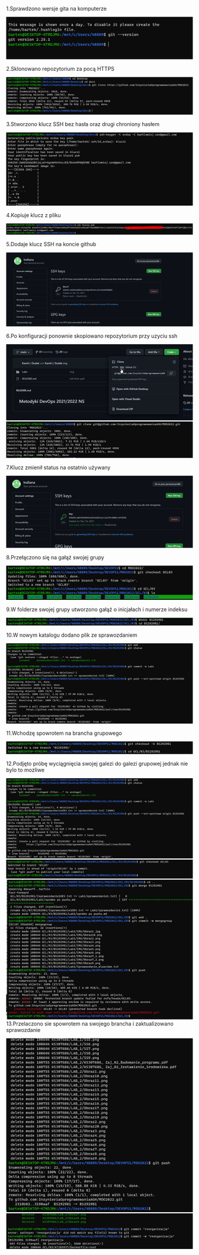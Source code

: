 1.Sprawdzono wersje gita na komputerze 
 
![1)Obraz1](https://github.com/1ndiana/MDO2022/blob/BS292981/GCL/03/BS292981/Lab1/IMG_finall/Obraz1.png)

2.Sklonowano repozytorium za pocą HTTPS 

![2)Obraz2](https://github.com/1ndiana/MDO2022/blob/BS292981/GCL/03/BS292981/Lab1/IMG_finall/Obraz2.png)

 
3.Stworzono klucz  SSH bez hasła oraz drugi chroniony hasłem

![2)Obraz2](https://github.com/1ndiana/MDO2022/blob/BS292981/GCL/03/BS292981/Lab1/IMG_finall/Obraz3.png)
 
4.Kopiuje klucz z pliku

![2)Obraz2](https://github.com/1ndiana/MDO2022/blob/BS292981/GCL/03/BS292981/Lab1/IMG_finall/Obraz4.png)

5.Dodaje klucz SSH na koncie github
 
![2)Obraz2](https://github.com/1ndiana/MDO2022/blob/BS292981/GCL/03/BS292981/Lab1/IMG_finall/Obraz5.png) 

6.Po konfiguracji ponownie skopiowano repozytorium przy uzyciu ssh 

![2)Obraz2](https://github.com/1ndiana/MDO2022/blob/BS292981/GCL/03/BS292981/Lab1/IMG_finall/Obraz6.png)
![2)Obraz2](https://github.com/1ndiana/MDO2022/blob/BS292981/GCL/03/BS292981/Lab1/IMG_finall/Obraz7.png)

 
7.Klucz zmienił status na ostatnio używany 

![2)Obraz2](https://github.com/1ndiana/MDO2022/blob/BS292981/GCL/03/BS292981/Lab1/IMG_finall/Obraz8.png)
 
8.Przełączono się na gałąź swojej grupy
 
![2)Obraz2](https://github.com/1ndiana/MDO2022/blob/BS292981/GCL/03/BS292981/Lab1/IMG_finall/Obraz9.png)

9.W folderze swojej grupy utworzono gałąź o inicjałach i numerze indeksu 
 
![2)Obraz2](https://github.com/1ndiana/MDO2022/blob/BS292981/GCL/03/BS292981/Lab1/IMG_finall/Obraz10.png) 

10.W nowym katalogu dodano plik ze sprawozdaniem 

![2)Obraz2](https://github.com/1ndiana/MDO2022/blob/BS292981/GCL/03/BS292981/Lab1/IMG_finall/Obraz12.png)

11.Wchodzę spowrotem na brancha grupowego

![2)Obraz2](https://github.com/1ndiana/MDO2022/blob/BS292981/GCL/03/BS292981/Lab1/IMG_finall/Obraz11.png)

12.Podjęto próbę wyciągnięcia swojej galezi do galezi grupowej jednak nie bylo to mozliwe 

![2)Obraz2](https://github.com/1ndiana/MDO2022/blob/BS292981/GCL/03/BS292981/Lab1/IMG_finall/Obraz12.png)
![2)Obraz2](https://github.com/1ndiana/MDO2022/blob/BS292981/GCL/03/BS292981/Lab1/IMG_finall/Obraz13.png)
![2)Obraz2](https://github.com/1ndiana/MDO2022/blob/BS292981/GCL/03/BS292981/Lab1/IMG_finall/Obraz14.png)
13.Przelaczono sie spowrotem na swojego brancha i zaktualizowano sprawozdanie
 
 ![2)Obraz2](https://github.com/1ndiana/MDO2022/blob/BS292981/GCL/03/BS292981/Lab1/IMG_finall/Obraz15.png)
 ![2)Obraz2](https://github.com/1ndiana/MDO2022/blob/BS292981/GCL/03/BS292981/Lab1/IMG_finall/Obraz16.png)

